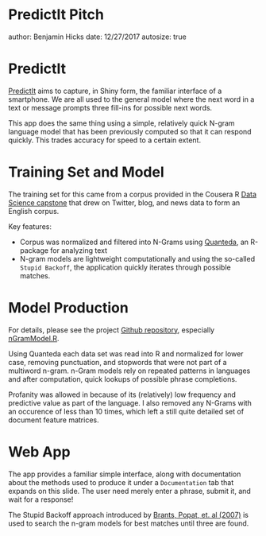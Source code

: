 PredictIt Pitch
========================================================
author: Benjamin Hicks
date: 12/27/2017
autosize: true

PredictIt
========================================================

[PredictIt](https://bwhicks.shinyapps.io/predictit/) aims to capture, in Shiny form, the familiar
interface of a smartphone. We are all used to the general
model where the next word in a text or message prompts 
three fill-ins for possible next words.

This app does the same thing using a simple, relatively quick
N-gram language model that has been previously computed so that
it can respond quickly. This trades accuracy for speed to a certain extent.

Training Set and Model
========================================================

The training set for this came from a corpus provided in the
Cousera R [Data Science capstone](https://www.coursera.org/learn/data-science-project)
that drew on Twitter, blog, and news data to form an English corpus.

Key features:
- Corpus was normalized and filtered into N-Grams using [Quanteda](http://docs.quanteda.io/), an R-package for analyzing text
- N-gram models are lightweight computationally and using the so-called 
`Stupid Backoff`, the application quickly iterates through possible matches.


Model Production
========================================================
For details, please see the project [Github repository](https://github.com/bwhicks/coursera_capstone), especially [nGramModel.R](https://github.com/bwhicks/coursera_capstone/blob/master/nGramModel.R). 

Using Quanteda each data set was read into R and normalized for lower case, removing punctuation, and stopwords that were not part of a multiword n-gram. n-Gram models rely on repeated patterns in languages
and after computation, quick lookups of possible phrase completions.

Profanity was allowed in because of its (relatively) low
frequency and predictive value as part of the language. I also removed any N-Grams with an occurence of less than 10 times, which left a still quite
detailed set of document feature matrices.


Web App
=================
The app provides a familiar simple interface, along with documentation about the 
methods used to produce it under a `Documentation` tab that expands on this slide. The user need merely enter a phrase, submit it, and wait for a response!

The Stupid Backoff approach introduced by [Brants, Popat, et. al (2007)](http://citeseerx.ist.psu.edu/viewdoc/summary?doi=10.1.1.324.3653) is used to search the n-gram models for best matches until three are found. 
